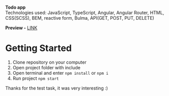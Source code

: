 **Todo app**  
Technologies used: JavaScript, TypeScript, Angular, Angular Router, HTML, CSS(SCSS), BEM, reactive form, Bulma, API(GET, POST, PUT, DELETE) 

**Preview -** [LINK](https://spacehook.github.io/oril-tt/)  

# Getting Started  
1. Clone repository on your computer
2. Open project folder with include
3. Open terminal and enter `npm install` or `npm i`
4. Run project `npm start`  

Thanks for the test task, it was very interesting :)
